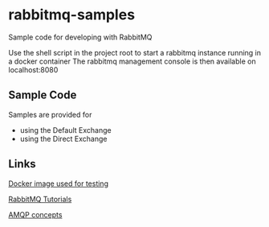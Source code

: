 # rabbitmq-samples
Sample code for developing with RabbitMQ

Use the shell script in the project root to start a rabbitmq instance running in a docker container
The rabbitmq management console is then available on localhost:8080

## Sample Code
Samples are provided for
- using the Default Exchange
- using the Direct Exchange

## Links
[Docker image used for testing](https://hub.docker.com/_/rabbitmq/) 

[RabbitMQ Tutorials](http://www.rabbitmq.com/getstarted.html)

[AMQP concepts](http://www.rabbitmq.com/tutorials/amqp-concepts.html)
